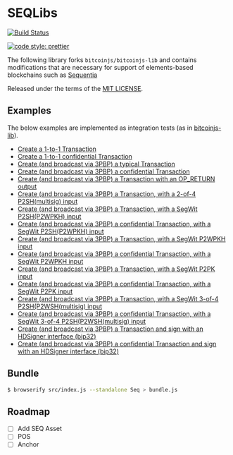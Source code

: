 # SEQLibs

[![Build Status](https://travis-ci.org/vulpemventures/liquidjs-lib.svg?branch=master)](https://travis-ci.org/vulpemventures/liquidjs-lib)

[![code style: prettier](https://img.shields.io/badge/code_style-prettier-ff69b4.svg?style=flat-square)](https://github.com/prettier/prettier)

The following library forks `bitcoinjs/bitcoinjs-lib` and contains modifications that are necessary for support of elements-based blockchains such as [Sequentia](https://sequentia.io)

Released under the terms of the [MIT LICENSE](LICENSE).

## Examples

The below examples are implemented as integration tests (as in [bitcoinjs-lib](https://github.com/bitcoinjs/bitcoinjs-lib#examples)).

- [Create a 1-to-1 Transaction](./test/integration/transaction.spec.ts#L29)
- [Create a 1-to-1 confidential Transaction](./test/integration/transaction.spec.ts#L113)
- [Create (and broadcast via 3PBP) a typical Transaction](./test/integration/transaction.spec.ts#L381)
- [Create (and broadcast via 3PBP) a confidential Transaction](./test/integration/transaction.spec.ts#L470)
- [Create (and broadcast via 3PBP) a Transaction with an OP_RETURN output](./test/integration/transaction.spec.ts#L530)
- [Create (and broadcast via 3PBP) a Transaction, with a 2-of-4 P2SH(multisig) input](./test/integration/transaction.spec.ts#L569)
- [Create (and broadcast via 3PBP) a Transaction, with a SegWit P2SH(P2WPKH) input](./test/integration/transaction.spec.ts#L623)
- [Create (and broadcast via 3PBP) a confidential Transaction, with a SegWit P2SH(P2WPKH) input](./test/integration/transaction.spec.ts#L665)
- [Create (and broadcast via 3PBP) a Transaction, with a SegWit P2WPKH input](./test/integration/transaction.spec.ts#L781)
- [Create (and broadcast via 3PBP) a confidential Transaction, with a SegWit P2WPKH input](./test/integration/transaction.spec.ts#L781)
- [Create (and broadcast via 3PBP) a Transaction, with a SegWit P2PK input](./test/integration/transaction.spec.ts#L933)
- [Create (and broadcast via 3PBP) a confidential Transaction, with a SegWit P2PK input](./test/integration/transaction.spec.ts#L979)
- [Create (and broadcast via 3PBP) a Transaction, with a SegWit 3-of-4 P2SH(P2WSH(multisig) input](./test/integration/transaction.spec.ts#L1100)
- [Create (and broadcast via 3PBP) a confidential Transaction, with a SegWit 3-of-4 P2SH(P2WSH(multisig) input](./test/integration/transaction.spec.ts#L1160)
- [Create (and broadcast via 3PBP) a Transaction and sign with an HDSigner interface (bip32)](./test/integration/transaction.spec.ts#L1385)
- [Create (and broadcast via 3PBP) a confidential Transaction and sign with an HDSigner interface (bip32)](./test/integration/transaction.spec.ts#L1454)

## Bundle

```sh
$ browserify src/index.js --standalone Seq > bundle.js
```

## Roadmap

- [ ] Add SEQ Asset
- [ ] POS
- [ ] Anchor
